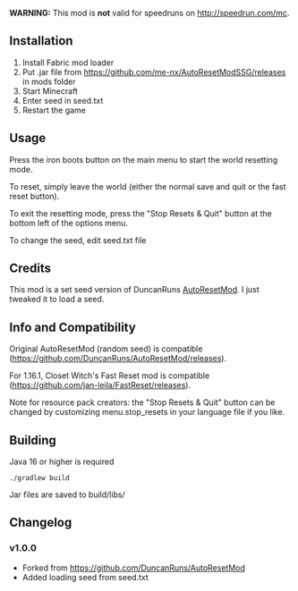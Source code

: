 **WARNING:** This mod is **not** valid for speedruns on http://speedrun.com/mc.

## Installation

1. Install Fabric mod loader
2. Put .jar file from https://github.com/me-nx/AutoResetModSSG/releases in mods folder
3. Start Minecraft
4. Enter seed in seed.txt
5. Restart the game

## Usage

Press the iron boots button on the main menu to start the world resetting mode.

To reset, simply leave the world (either the normal save and quit or the fast reset button).

To exit the resetting mode, press the "Stop Resets & Quit" button at the bottom left of the options menu.

To change the seed, edit seed.txt file

## Credits

This mod is a set seed version of DuncanRuns [AutoResetMod](https://github.com/DuncanRuns/AutoResetMod). I just tweaked it to load a seed.

## Info and Compatibility

Original AutoResetMod (random seed) is compatible (https://github.com/DuncanRuns/AutoResetMod/releases).

For 1.16.1, Closet Witch's Fast Reset mod is compatible (https://github.com/jan-leila/FastReset/releases).

Note for resource pack creators: the "Stop Resets & Quit" button can be changed by customizing menu.stop_resets in your language file if you like.

## Building

Java 16 or higher is required
```console
./gradlew build
```

Jar files are saved to build/libs/

## Changelog

### v1.0.0
- Forked from https://github.com/DuncanRuns/AutoResetMod
- Added loading seed from seed.txt
